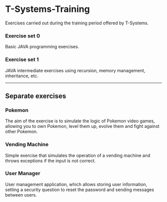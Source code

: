 # T-Systems-Training
Exercises carried out during the training period offered by T-Systems.

### Exercise set 0

Basic JAVA programming exercises.

### Exercise set 1
JAVA intermediate exercises using recursion, memory management, inheritance, etc.

***

## Separate exercises

### Pokemon
The aim of the exercise is to simulate the logic of Pokemon video games, allowing you to own Pokemon, level them up, evolve them and fight against other Pokemon.

### Vending Machine
Simple exercise that simulates the operation of a vending machine and throws exceptions if the input is not correct.

### User Manager
User management application, which allows storing user information, setting a security question to reset the password and sending messages between users.
